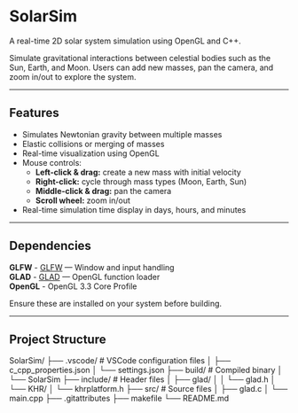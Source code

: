 # SolarSim

A real-time 2D solar system simulation using OpenGL and C++.

Simulate gravitational interactions between celestial bodies such as the Sun, Earth, and Moon. Users can add new masses, pan the camera, and zoom in/out to explore the system.

---

## Features

- Simulates Newtonian gravity between multiple masses
- Elastic collisions or merging of masses
- Real-time visualization using OpenGL
- Mouse controls:
  - **Left-click & drag:** create a new mass with initial velocity
  - **Right-click:** cycle through mass types (Moon, Earth, Sun)
  - **Middle-click & drag:** pan the camera
  - **Scroll wheel:** zoom in/out
- Real-time simulation time display in days, hours, and minutes

---

## Dependencies

**GLFW** - [GLFW](https://www.glfw.org/) — Window and input handling  
**GLAD** - [GLAD](https://glad.dav1d.de/) — OpenGL function loader  
**OpenGL** - OpenGL 3.3 Core Profile  

Ensure these are installed on your system before building.

---

## Project Structure
SolarSim/
├── .vscode/ # VSCode configuration files
│ ├── c_cpp_properties.json
│ └── settings.json
├── build/ # Compiled binary
│ └── SolarSim
├── include/ # Header files
│ ├── glad/
│ │ └── glad.h
│ └── KHR/
│ └── khrplatform.h
├── src/ # Source files
│ ├── glad.c
│ └── main.cpp
├── .gitattributes
├── makefile
└── README.md